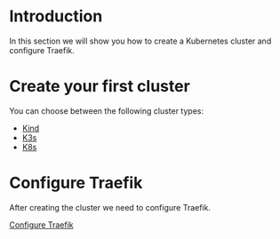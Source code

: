 # Introduction

In this section we will show you how to create a Kubernetes cluster and configure Traefik.

# Create your first cluster

You can choose between the following cluster types:

- [Kind](/create-cluster/kind)
- [K3s](/create-cluster/k3s)
- [K8s](/create-cluster/k8s)

# Configure Traefik

After creating the cluster we need to configure Traefik.

[Configure Traefik](/create-cluster/traefik)
